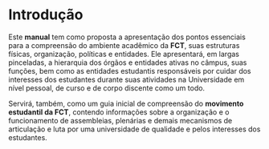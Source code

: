 # Introdução

Este **manual** tem como proposta a apresentação dos pontos essenciais para a compreensão do ambiente acadêmico da **FCT**,
suas estruturas físicas, organização, políticas e entidades.
Ele apresentará, em largas pinceladas, a hierarquia dos órgãos e entidades ativas no câmpus, suas funções,
bem como as entidades estudantis responsáveis por cuidar dos interesses dos estudantes durante suas atividades
na Universidade em nível pessoal, de curso e de corpo discente como um todo.

Servirá, também, como um guia inicial de compreensão do **movimento estudantil da FCT**,
contendo informações sobre a organização e o funcionamento de assembleias, plenárias
e demais mecanismos de articulação e luta por uma universidade de qualidade e pelos interesses dos estudantes.
